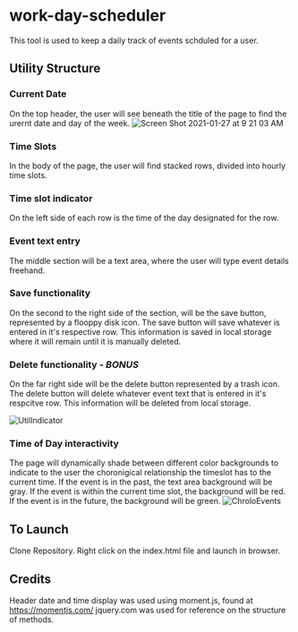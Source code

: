 # work-day-scheduler
This tool is used to keep a daily track of events schduled for a user.  

## Utility Structure
### Current Date
On the top header, the user will see beneath the title of the page to find the urernt date and day of the week. 
![Screen Shot 2021-01-27 at 9 21 03 AM](https://user-images.githubusercontent.com/73486962/106021376-5b648600-608a-11eb-807f-fbbd0f522942.png)

### Time Slots
In the body of the page, the user will find stacked rows, divided into hourly time slots.  


### Time slot indicator
On the left side of each row is the time of the day designated for the row.  

### Event text entry
The middle section will be a text area, where the user will type event details freehand. 

### Save functionality
On the second to the right side of the section, will be the save button, represented by a flooppy disk icon. The save button will save whatever is entered in it's respective row.  This information is saved in local storage where it will remain until it is manually deleted.

### Delete functionality - ***BONUS***
On the far right side will be the delete button represented by a trash icon.  The delete button will delete whatever event text that is entered in it's respcitve row.  This information will be deleted from local storage.

![UtilIndicator](https://user-images.githubusercontent.com/73486962/106021302-44be2f00-608a-11eb-9b1b-f9a5f2671f39.png)


### Time of Day interactivity
The page will dynamically shade between different color backgrounds to indicate to the user the choronigical relationship the timeslot has to the current time. If the event is in the past, the text area background will be gray.  If the event is within the current time slot, the background will be red.  If the event is in the future, the background will be green.
![ChroloEvents](https://user-images.githubusercontent.com/73486962/106021186-27896080-608a-11eb-96bb-266be7aefe3b.png)

## To Launch
Clone Repository.  Right click on the index.html file and launch in browser.

## Credits
Header date and time display was used using moment.js, found at https://momentjs.com/
jquery.com was used for reference on the structure of methods.
